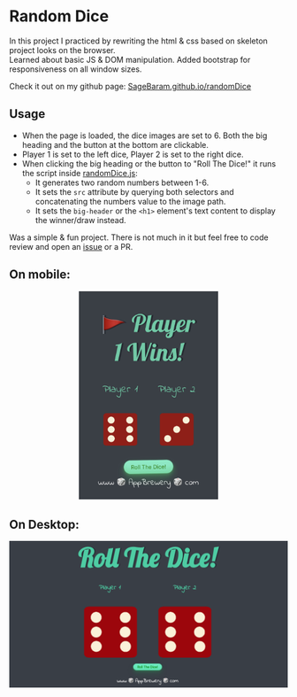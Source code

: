 # Random Dice

In this project I practiced by rewriting the html & css based on skeleton project looks on the browser.<br>
Learned about basic JS & DOM manipulation. Added bootstrap for responsiveness on all window sizes.

Check it out on my github page: [SageBaram.github.io/randomDice](https://sagebaram.github.io/randomDice/)

## Usage

- When the page is loaded, the dice images are set to 6. Both the big heading and the button at the bottom are clickable.<br>
- Player 1 is set to the left dice, Player 2 is set to the right dice.
- When clicking the big heading or the button to "Roll The Dice!" it runs the script inside [randomDice.js](randomDice/randomDice.js):
   - It generates two random numbers between 1-6.
   - It sets the `src` attribute by querying both selectors and concatenating the numbers value to the image path.
   - It sets the `big-header` or the `<h1>` element's text content to display the winner/draw instead.

Was a simple & fun project. There is not much in it but feel free to code review and open an [issue](https://github.com/SageBaram/randomDice/issues/new) or a PR.


 ##  On mobile:
<div align="center">
  <img class="mobile" src="assets/sample_mobile.jpeg" width="50%"></img>
</div>


## On Desktop:
![sample-image](assets/image.png "Random Dice Game")
